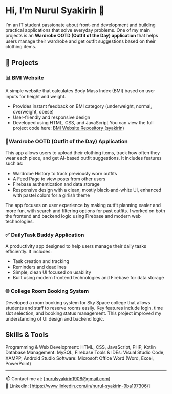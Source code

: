 # Hi, I’m Nurul Syakirin 👋

I’m an IT student passionate about front-end development and building practical applications that solve everyday problems. One of my main projects is an **Wardrobe OOTD (Outfit of the Day) application** that helps users manage their wardrobe and get outfit suggestions based on their clothing items.

## 🔨 Projects

### 📊 BMI Website  
A simple website that calculates Body Mass Index (BMI) based on user inputs for height and weight.  
- Provides instant feedback on BMI category (underweight, normal, overweight, obese)  
- User-friendly and responsive design  
- Developed using HTML, CSS, and JavaScript 
You can view the full project code here: [BMI Website Repository (syakirin)](https://github.com/lklovrs/syakirin)

### 👗Wardrobe OOTD (Outfit of the Day) Application  
This app allows users to upload their clothing items, track how often they wear each piece, and get AI-based outfit suggestions. It includes features such as:  
- Wardrobe History to track previously worn outfits  
- A Feed Page to view posts from other users  
- Firebase authentication and data storage  
- Responsive design with a clean, mostly black-and-white UI, enhanced with pastel colors for a girlish theme  

The app focuses on user experience by making outfit planning easier and more fun, with search and filtering options for past outfits. I worked on both the frontend and backend logic using Firebase and modern web technologies.

### ✅ DailyTask Buddy Application  
A productivity app designed to help users manage their daily tasks efficiently. It includes:  
- Task creation and tracking  
- Reminders and deadlines  
- Simple, clean UI focused on usability  
- Built using modern frontend technologies and Firebase for data storage  

### 🌐 College Room Booking System  
Developed a room booking system for Sky Space college that allows students and staff to reserve rooms easily. Key features include login, time slot selection, and booking status management. This project improved my understanding of UI design and backend logic.

## Skills & Tools
Programming & Web Development: HTML, CSS, JavaScript, PHP, Kotlin
Database Management: MySQL, Firebase
Tools & IDEs: Visual Studio Code, XAMPP, Android Studio
Software: Microsoft Office Word (Word, Excel, PowerPoint)

-----
📫 Contact me at: [nurulsyakirin1908@gmail.com]  
🔗 LinkedIn: [https://www.linkedin.com/in/nurul-syakirin-9ba197306/]  
